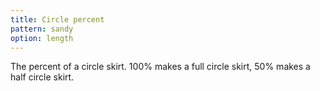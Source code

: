 ```yaml
---
title: Circle percent
pattern: sandy
option: length
---
```

The percent of a circle skirt. 100% makes a full circle skirt, 50% makes a half circle skirt.

